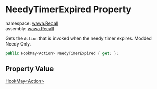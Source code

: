 # NeedyTimerExpired Property

namespace: [wawa\.Recall](../../wawa.Recall.md)<br />
assembly: [wawa\.Recall](../../../wawa.Recall.md)

Gets the `Action` that is invoked when the needy timer expires\. Modded Needy Only\.

```csharp
public HookMay<Action> NeedyTimerExpired { get; };
```

## Property Value

[HookMay\<Action\>](../../../wawa.Recall/wawa.Recall/HookMay\`1.md)

